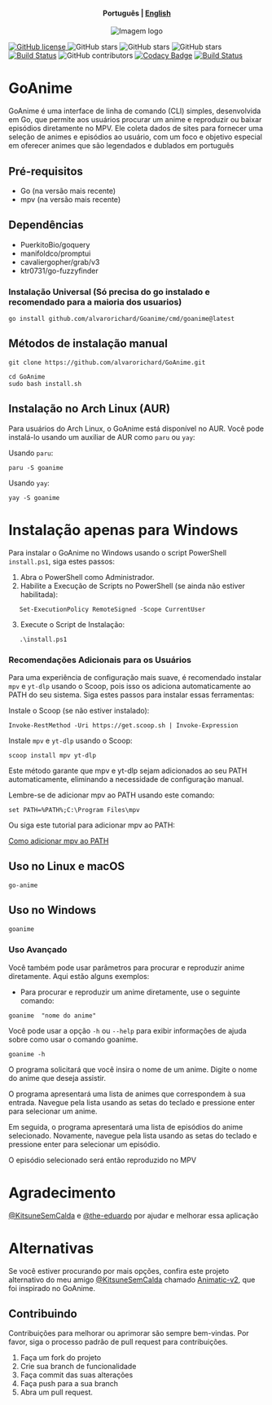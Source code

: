 <h4 align="center">
    <p>
        <b>Рortuguês</b> |
        <a href="https://github.com/alvarorichard/GoAnime/blob/main/README.md">English</a>
    </p>
</h4>

<p align="center">
  <img src="https://github.com/alvarorichard/GoAnime/assets/102667323/49600255-d5a2-4405-81d1-a08cebae569a" alt="Imagem logo" />
</p>

[![GitHub license](https://img.shields.io/github/license/alvarorichard/GoAnime)
](alvarorichard/GoAnime/blob/master/LICENSE) 
![GitHub stars](https://img.shields.io/github/stars/alvarorichard/GoAnime) 
![GitHub stars](https://img.shields.io/github/last-commit/alvarorichard/GoAnime)
![GitHub stars](https://img.shields.io/github/forks/alvarorichard/GoAnime?style=social)
[![Build Status](https://github.com/alvarorichard/GoAnime/actions/workflows/ci.yml/badge.svg)](https://github.com/alvarorichard/GoAnime/actions) 
![GitHub contributors](https://img.shields.io/github/contributors/alvarorichard/GoAnime)
[![Codacy Badge](https://app.codacy.com/project/badge/Grade/9923765cb2854ae39af6b567996aad43)](https://app.codacy.com/gh/alvarorichard/GoAnime/dashboard?utm_source=gh&utm_medium=referral&utm_content=&utm_campaign=Badge_grade) 
[![Build Status](https://app.travis-ci.com/alvarorichard/GoAnime.svg?branch=main)](https://app.travis-ci.com/alvarorichard/GoAnime)


# GoAnime
GoAnime é uma interface de linha de comando (CLI) simples, desenvolvida em Go, que permite aos usuários procurar um anime e reproduzir ou baixar episódios diretamente no MPV. Ele coleta dados de sites para fornecer uma seleção de animes e episódios ao usuário, com um foco e objetivo especial em oferecer animes que são legendados e dublados em português



## Pré-requisitos

* Go (na versão mais recente)
* mpv (na versão mais recente)

## Dependências
* PuerkitoBio/goquery
* manifoldco/promptui
* cavaliergopher/grab/v3
* ktr0731/go-fuzzyfinder


### Instalação Universal (Só precisa do go instalado e recomendado para a maioria dos usuarios)
```shell
go install github.com/alvarorichard/Goanime/cmd/goanime@latest
```

## Métodos de instalação manual

```shell
git clone https://github.com/alvarorichard/GoAnime.git
```
```shell
cd GoAnime
sudo bash install.sh
```
## Instalação no Arch Linux (AUR)

Para usuários do Arch Linux, o GoAnime está disponível no AUR. Você pode instalá-lo usando um auxiliar de AUR como `paru` ou `yay`:

Usando `paru`:

  ```shell
  paru -S goanime
  ```
Usando `yay`:

  ```shell
  yay -S goanime
  ```


# Instalação apenas para Windows
Para instalar o GoAnime no Windows usando o script PowerShell `install.ps1`, siga estes passos:

1. Abra o PowerShell como Administrador.
2. Habilite a Execução de Scripts no PowerShell (se ainda não estiver habilitada):
```shell
   Set-ExecutionPolicy RemoteSigned -Scope CurrentUser
```

3. Execute o Script de Instalação:
```shell
   .\install.ps1
```
### Recomendações Adicionais para os Usuários

Para uma experiência de configuração mais suave, é recomendado instalar `mpv` e `yt-dlp` usando o Scoop, pois isso os adiciona automaticamente ao PATH do seu sistema. Siga estes passos para instalar essas ferramentas:

 Instale o Scoop (se não estiver instalado):
  ```shell
  Invoke-RestMethod -Uri https://get.scoop.sh | Invoke-Expression
  ```
 Instale `mpv` e `yt-dlp` usando o Scoop:
   ```shell
   scoop install mpv yt-dlp
   ``` 
Este método garante que mpv e yt-dlp sejam adicionados ao seu PATH automaticamente, eliminando a necessidade de configuração manual.

Lembre-se de adicionar mpv ao PATH usando este comando:
   
   ```shell
   set PATH=%PATH%;C:\Program Files\mpv
   ```
Ou siga este tutorial para adicionar mpv ao PATH:

[Como adicionar mpv ao PATH](https://thewiki.moe/tutorials/mpv/)


## Uso no Linux e macOS

```shell
go-anime
```

## Uso no Windows

```go
goanime
```

### Uso Avançado
Você também pode usar parâmetros para procurar e reproduzir anime diretamente. Aqui estão alguns exemplos:

* Para procurar e reproduzir um anime diretamente, use o seguinte comando:
```shell
goanime  "nome do anime"
```
Você pode usar a opção `-h` ou `--help` para exibir informações de ajuda sobre como usar o comando goanime.

```shell
goanime -h
```



O programa solicitará que você insira o nome de um anime. Digite o nome do anime que deseja assistir.

O programa apresentará uma lista de animes que correspondem à sua entrada. Navegue pela lista usando as setas do teclado e pressione enter para selecionar um anime.

Em seguida, o programa apresentará uma lista de episódios do anime selecionado. Novamente, navegue pela lista usando as setas do teclado e pressione enter para selecionar um episódio.

O episódio selecionado será então reproduzido no MPV

# Agradecimento
[@KitsuneSemCalda](https://github.com/KitsuneSemCalda)  e [@the-eduardo](https://github.com/the-eduardo) por ajudar e melhorar essa aplicação


# Alternativas

Se você estiver procurando por mais opções, confira este projeto alternativo do meu amigo [@KitsuneSemCalda](https://github.com/KitsuneSemCalda) chamado [Animatic-v2](https://github.com/KitsuneSemCalda/Animatic-v2), que foi inspirado no GoAnime.

## Contribuindo

Contribuições para melhorar ou aprimorar são sempre bem-vindas. Por favor, siga o processo padrão de pull request para contribuições.

1. Faça um fork do projeto
2. Crie sua branch de funcionalidade
3. Faça commit das suas alterações
4. Faça push para a sua branch
5. Abra um pull request.
